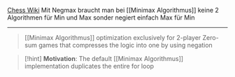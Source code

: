 [Chess Wiki](https://www.chessprogramming.org/Negamax)
Mit Negmax braucht man bei [[Minimax Algorithmus]] keine 2 Algorithmen für Min und Max sonder negiert einfach Max für Min 

---
> [[Minimax Algorithmus]] optimization exclusively for 2-player Zero-sum games that compresses the logic into one by using negation

> [!hint] **Motivation**: The default [[Minimax Algorithmus]] implementation duplicates the entire for loop

